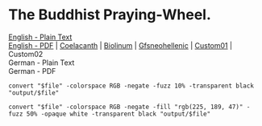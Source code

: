 # The Buddhist Praying-Wheel.

[English - Plain Text](full-text-english.md)  
[English - PDF](https://cdn.solaranamnesis.com/WilliamSimpson/BuddhistPrayingWheel/simpson-wheel-1896-english.pdf) | [Coelacanth](https://cdn.solaranamnesis.com/WilliamSimpson/BuddhistPrayingWheel/simpson-wheel-1896-english-coelacanth.pdf) | [Biolinum](https://cdn.solaranamnesis.com/WilliamSimpson/BuddhistPrayingWheel/simpson-wheel-1896-english-biolinum.pdf) | [Gfsneohellenic](https://cdn.solaranamnesis.com/WilliamSimpson/BuddhistPrayingWheel/simpson-wheel-1896-english-gfsneohellenic.pdf) | [Custom01](https://cdn.solaranamnesis.com/WilliamSimpson/BuddhistPrayingWheel/simpson-wheel-1896-english-custom01.pdf) | Custom02  
German - Plain Text  
German - PDF  


```
convert "$file" -colorspace RGB -negate -fuzz 10% -transparent black "output/$file"
```

```
convert "$file" -colorspace RGB -negate -fill "rgb(225, 189, 47)" -fuzz 50% -opaque white -transparent black "output/$file"
```
